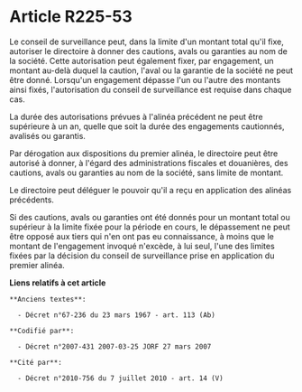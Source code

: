 # Article R225-53

Le conseil de surveillance peut, dans la limite d'un montant total qu'il fixe, autoriser le directoire à donner des cautions,
avals ou garanties au nom de la société. Cette autorisation peut également fixer, par engagement, un montant au-delà duquel
la caution, l'aval ou la garantie de la société ne peut être donné. Lorsqu'un engagement dépasse l'un ou l'autre des montants
ainsi fixés, l'autorisation du conseil de surveillance est requise dans chaque cas.

La durée des autorisations prévues à l'alinéa précédent ne peut être supérieure à un an, quelle que soit la durée des
engagements cautionnés, avalisés ou garantis.

Par dérogation aux dispositions du premier alinéa, le directoire peut être autorisé à donner, à l'égard des administrations
fiscales et douanières, des cautions, avals ou garanties au nom de la société, sans limite de montant.

Le directoire peut déléguer le pouvoir qu'il a reçu en application des alinéas précédents.

Si des cautions, avals ou garanties ont été donnés pour un montant total ou supérieur à la limite fixée pour la période en
cours, le dépassement ne peut être opposé aux tiers qui n'en ont pas eu connaissance, à moins que le montant de l'engagement
invoqué n'excède, à lui seul, l'une des limites fixées par la décision du conseil de surveillance prise en application du
premier alinéa.

**Liens relatifs à cet article**

	**Anciens textes**:

	  - Décret n°67-236 du 23 mars 1967 - art. 113 (Ab)

	**Codifié par**:

	  - Décret n°2007-431 2007-03-25 JORF 27 mars 2007

	**Cité par**:

	  - Décret n°2010-756 du 7 juillet 2010 - art. 14 (V)
